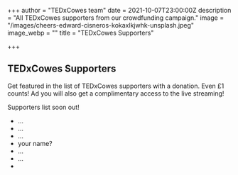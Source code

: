 +++
author = "TEDxCowes team"
date = 2021-10-07T23:00:00Z
description = "All TEDxCowes supporters from our crowdfunding campaign."
image = "/images/cheers-edward-cisneros-kokaxlkjwhk-unsplash.jpeg"
image_webp = ""
title = "TEDxCowes Supporters"

+++
## TEDxCowes Supporters

Get featured in the list of TEDxCowes supporters with a donation. Even £1 counts! Ad you will also get a complimentary access to the live streaming!

Supporters list soon out!

* ...
* ...
* ...
* your name?
* ...
* ...
* 